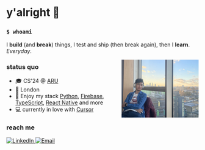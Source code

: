 # y'alright 👋

### `$ whoami`

I **build** (and **break**) things, I test and ship (then break again), then I **learn**. _Everyday_.

<img src="/public/readme.jpg" alt="image" width="40%" align="right">

### status quo

- 🎓 CS'24 @ [ARU](https://www.aru.ac.uk/)
- 📍 London
- 🌱 Enjoy my stack [Python](https://www.python.org/), [Firebase](https://firebase.google.com/), [TypeScript](https://www.typescriptlang.org/), [React Native](https://reactnative.dev/) and more
- 💻 currently in love with [Cursor](https://www.cursor.com/)

### reach me

<div>
  <a href="https://www.linkedin.com/in/noonosh/">
    <img src="https://img.shields.io/badge/LinkedIn-0077B5?style=for-the-badge&logo=linkedin&logoColor=white" alt="LinkedIn">
  </a>
  <a href="mailto:mail@noono.sh">
    <img src="https://img.shields.io/badge/Email-D14836?style=for-the-badge&logo=gmail&logoColor=white" alt="Email">
  </a>
</div> 
